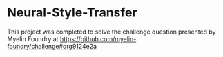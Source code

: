 # Neural-Style-Transfer
This project was completed to solve the challenge question presented by Myelin Foundry at https://github.com/myelin-foundry/challenge#org9124e2a

